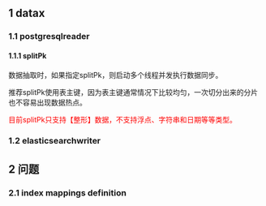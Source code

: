 ## 1 datax

### 1.1 postgresqlreader

#### 1.1.1 splitPk

数据抽取时，如果指定splitPk，则启动多个线程并发执行数据同步。

推荐splitPk使用表主键，因为表主键通常情况下比较均匀，一次切分出来的分片也不容易出现数据热点。

<font color=red>目前splitPk只支持【整形】数据，不支持浮点、字符串和日期等等类型。</font>

### 1.2 elasticsearchwriter

## 2 问题

### 2.1 index mappings definition

